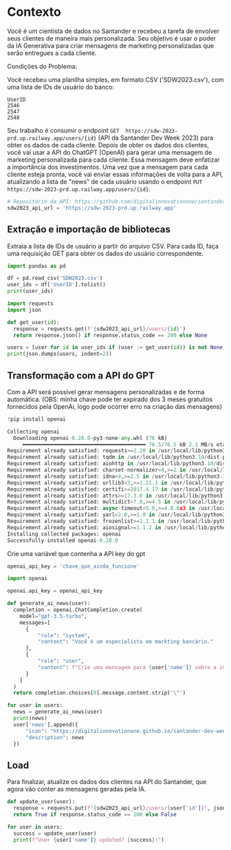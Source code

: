 # Contexto

Você é um cientista de dados no Santander e recebeu a tarefa de envolver seus clientes de maneira mais personalizada. Seu objetivo é usar o poder da IA Generativa para criar mensagens de marketing personalizadas que serão entregues a cada cliente.

Condições do Problema:

Você recebeu uma planilha simples, em formato CSV ('SDW2023.csv'), com uma lista de IDs de usuário do banco:
```
UserID
2546
2547
2548
```
Seu trabalho é consumir o endpoint ```GET  https://sdw-2023-prd.up.railway.app/users/{id}``` (API da Santander Dev Week 2023) para obter os dados de cada cliente.
Depois de obter os dados dos clientes, você vai usar a API do ChatGPT (OpenAI) para gerar uma mensagem de marketing personalizada para cada cliente. Essa mensagem deve enfatizar a importância dos investimentos.
Uma vez que a mensagem para cada cliente esteja pronta, você vai enviar essas informações de volta para a API, atualizando a lista de "news" de cada usuário usando o endpoint ```PUT https://sdw-2023-prd.up.railway.app/users/{id}```.


```python
# Repositório da API: https://github.com/digitalinnovationone/santander-dev-week-2023-api
sdw2023_api_url = 'https://sdw-2023-prd.up.railway.app'
```


## Extração e importação de bibliotecas

Extraia a lista de IDs de usuário a partir do arquivo CSV. Para cada ID, faça uma requisição GET para obter os dados do usuário correspondente.

```python
import pandas as pd

df = pd.read_csv('SDW2023.csv')
user_ids = df['UserID'].tolist()
print(user_ids)
```
```python
import requests
import json

def get_user(id):
  response = requests.get(f'{sdw2023_api_url}/users/{id}')
  return response.json() if response.status_code == 200 else None

users = [user for id in user_ids if (user := get_user(id)) is not None]
print(json.dumps(users, indent=2))
```
## Transformação com a API do GPT
Com a API será possível gerar mensagens personalizadas e de forma automática. (OBS: minha chave pode ter expirado dos 3 meses gratuitos fornecidos pela OpenAi, logo pode ocorrer erro na criação das mensagens)
```python
!pip install openai
``` 
```python
Collecting openai
  Downloading openai-0.28.0-py3-none-any.whl (76 kB)
     ━━━━━━━━━━━━━━━━━━━━━━━━━━━━━━━━━━━━━━━━ 76.5/76.5 kB 2.1 MB/s eta 0:00:00
Requirement already satisfied: requests>=2.20 in /usr/local/lib/python3.10/dist-packages (from openai) (2.31.0)
Requirement already satisfied: tqdm in /usr/local/lib/python3.10/dist-packages (from openai) (4.66.1)
Requirement already satisfied: aiohttp in /usr/local/lib/python3.10/dist-packages (from openai) (3.8.5)
Requirement already satisfied: charset-normalizer<4,>=2 in /usr/local/lib/python3.10/dist-packages (from requests>=2.20->openai) (3.2.0)
Requirement already satisfied: idna<4,>=2.5 in /usr/local/lib/python3.10/dist-packages (from requests>=2.20->openai) (3.4)
Requirement already satisfied: urllib3<3,>=1.21.1 in /usr/local/lib/python3.10/dist-packages (from requests>=2.20->openai) (2.0.4)
Requirement already satisfied: certifi>=2017.4.17 in /usr/local/lib/python3.10/dist-packages (from requests>=2.20->openai) (2023.7.22)
Requirement already satisfied: attrs>=17.3.0 in /usr/local/lib/python3.10/dist-packages (from aiohttp->openai) (23.1.0)
Requirement already satisfied: multidict<7.0,>=4.5 in /usr/local/lib/python3.10/dist-packages (from aiohttp->openai) (6.0.4)
Requirement already satisfied: async-timeout<5.0,>=4.0.0a3 in /usr/local/lib/python3.10/dist-packages (from aiohttp->openai) (4.0.3)
Requirement already satisfied: yarl<2.0,>=1.0 in /usr/local/lib/python3.10/dist-packages (from aiohttp->openai) (1.9.2)
Requirement already satisfied: frozenlist>=1.1.1 in /usr/local/lib/python3.10/dist-packages (from aiohttp->openai) (1.4.0)
Requirement already satisfied: aiosignal>=1.1.2 in /usr/local/lib/python3.10/dist-packages (from aiohttp->openai) (1.3.1)
Installing collected packages: openai
Successfully installed openai-0.28.0
```
Crie uma variável que contenha a API key do gpt
```python
openai_api_key = 'chave_que_ainda_funcione' 
```

```python
import openai

openai.api_key = openai_api_key

def generate_ai_news(user):
  completion = openai.ChatCompletion.create(
    model="gpt-3.5-turbo",
    messages=[
      {
          "role": "system",
          "content": "Você é um especialista em markting bancário."
      },
      {
          "role": "user",
          "content": f"Crie uma mensagem para {user['name']} sobre a importância dos investimentos (máximo de 100 caracteres)"
      }
    ]
  )
  return completion.choices[0].message.content.strip('\"')

for user in users:
  news = generate_ai_news(user)
  print(news)
  user['news'].append({
      "icon": "https://digitalinnovationone.github.io/santander-dev-week-2023-api/icons/credit.svg",
      "description": news
  })
```


## Load
Para finalizar, atualize os dados dos clientes na API do Santander, que agora vão conter as mensagens geradas pela IA.
```python
def update_user(user):
  response = requests.put(f"{sdw2023_api_url}/users/{user['id']}", json=user)
  return True if response.status_code == 200 else False

for user in users:
  success = update_user(user)
  print(f"User {user['name']} updated? {success}!")
```
